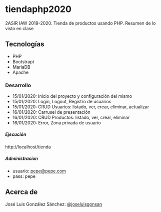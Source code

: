 # tiendaphp2020
2ASIR IAW 2019-2020. Tienda de productos usando PHP. Resumen de lo visto en clase

## Tecnologías
* PHP
* Bootstrapt
* MariaDB
* Apache

### Desarrollo
* 15/01/2020: Inicio del proyecto y configuración del mismo
* 15/01/2020: Login, Logout, Registro de usuarios
* 15/01/2020: CRUD Usuarios: listado, ver, crear, eliminar, actualizar
* 16/01/2020: Carrusel de presentación
* 16/01/2020: CRUD Productos: listado, ver, crear, eliminar
* 16/01/2020: Error, Zona privada de usuario

##### Ejecución
http://localhost/tienda


##### Administracion
+ usuario: pepe@pepe.com
+ pass: pepe


## Acerca de
José Luis González Sánchez: [@joseluisgonsan](https://twitter.com/joseluisgonsan)
